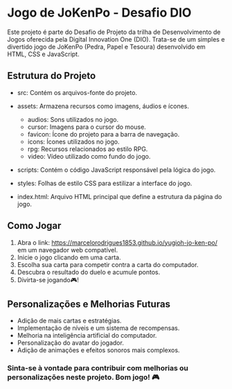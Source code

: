# Jogo de JoKenPo - Desafio DIO

Este projeto é parte do Desafio de Projeto da trilha de Desenvolvimento de Jogos oferecida pela Digital Innovation One (DIO). Trata-se de um simples e divertido jogo de JoKenPo (Pedra, Papel e Tesoura) desenvolvido em HTML, CSS e JavaScript.

## Estrutura do Projeto

* src: Contém os arquivos-fonte do projeto.

* assets: Armazena recursos como imagens, áudios e ícones.
   - audios: Sons utilizados no jogo.
   - cursor: Imagens para o cursor do mouse.
   - favicon: Ícone do projeto para a barra de navegação.
   - icons: Ícones utilizados no jogo.
   - rpg: Recursos relacionados ao estilo RPG.
   - video: Vídeo utilizado como fundo do jogo.

* scripts: Contém o código JavaScript responsável pela lógica do jogo.

* styles: Folhas de estilo CSS para estilizar a interface do jogo.

* index.html: Arquivo HTML principal que define a estrutura da página do jogo.

## Como Jogar

1. Abra o link: https://marcelorodrigues1853.github.io/yugioh-jo-ken-po/ em um navegador web compatível.
2. Inicie o jogo clicando em uma carta.
3. Escolha sua carta para competir contra a carta do computador.
4. Descubra o resultado do duelo e acumule pontos.
5. Divirta-se jogando🎮!

## Personalizações e Melhorias Futuras

* Adição de mais cartas e estratégias.
* Implementação de níveis e um sistema de recompensas.
* Melhoria na inteligência artificial do computador.
* Personalização do avatar do jogador.
* Adição de animações e efeitos sonoros mais complexos.

  
### Sinta-se à vontade para contribuir com melhorias ou personalizações neste projeto. Bom jogo! 🎮
